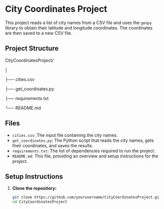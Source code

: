 # City Coordinates Project

This project reads a list of city names from a CSV file and uses the `geopy` library to obtain their latitude and longitude coordinates. The coordinates are then saved to a new CSV file.

## Project Structure

CityCoordinatesProject/

│

├── cities.csv

├── get_coordinates.py

├── requirements.txt

└── README.md





## Files

- `cities.csv`: The input file containing the city names.
- `get_coordinates.py`: The Python script that reads the city names, gets their coordinates, and saves the results.
- `requirements.txt`: The list of dependencies required to run the project.
- `README.md`: This file, providing an overview and setup instructions for the project.

## Setup Instructions

1. **Clone the repository:**

   ```sh
   git clone https://github.com/yourusername/CityCoordinatesProject.git
   cd CityCoordinatesProject
